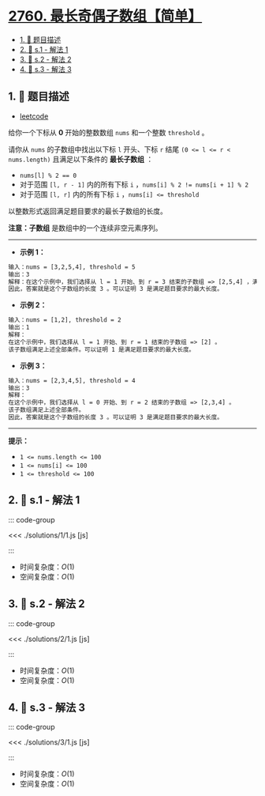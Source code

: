 # [2760. 最长奇偶子数组【简单】](https://github.com/tnotesjs/TNotes.leetcode/tree/main/notes/2760.%20%E6%9C%80%E9%95%BF%E5%A5%87%E5%81%B6%E5%AD%90%E6%95%B0%E7%BB%84%E3%80%90%E7%AE%80%E5%8D%95%E3%80%91)

<!-- region:toc -->

- [1. 📝 题目描述](#1--题目描述)
- [2. 🎯 s.1 - 解法 1](#2--s1---解法-1)
- [3. 🎯 s.2 - 解法 2](#3--s2---解法-2)
- [4. 🎯 s.3 - 解法 3](#4--s3---解法-3)

<!-- endregion:toc -->

## 1. 📝 题目描述

- [leetcode](https://leetcode.cn/problems/longest-even-odd-subarray-with-threshold/)

给你一个下标从 **0** 开始的整数数组 `nums` 和一个整数 `threshold` 。

请你从 `nums` 的子数组中找出以下标 `l` 开头、下标 `r` 结尾 `(0 <= l <= r < nums.length)` 且满足以下条件的 **最长子数组** ：

- `nums[l] % 2 == 0`
- 对于范围 `[l, r - 1]` 内的所有下标 `i` ，`nums[i] % 2 != nums[i + 1] % 2`
- 对于范围 `[l, r]` 内的所有下标 `i` ，`nums[i] <= threshold`

以整数形式返回满足题目要求的最长子数组的长度。

**注意：子数组** 是数组中的一个连续非空元素序列。

---

- **示例 1：**

```txt
输入：nums = [3,2,5,4], threshold = 5
输出：3
解释：在这个示例中，我们选择从 l = 1 开始、到 r = 3 结束的子数组 => [2,5,4] ，满足上述条件。
因此，答案就是这个子数组的长度 3 。可以证明 3 是满足题目要求的最大长度。
```

- **示例 2：**

```txt
输入：nums = [1,2], threshold = 2
输出：1
解释：
在这个示例中，我们选择从 l = 1 开始、到 r = 1 结束的子数组 => [2] 。
该子数组满足上述全部条件。可以证明 1 是满足题目要求的最大长度。
```

- **示例 3：**

```txt
输入：nums = [2,3,4,5], threshold = 4
输出：3
解释：
在这个示例中，我们选择从 l = 0 开始、到 r = 2 结束的子数组 => [2,3,4] 。
该子数组满足上述全部条件。
因此，答案就是这个子数组的长度 3 。可以证明 3 是满足题目要求的最大长度。
```

---

**提示：**

- `1 <= nums.length <= 100`
- `1 <= nums[i] <= 100`
- `1 <= threshold <= 100`

## 2. 🎯 s.1 - 解法 1

::: code-group

<<< ./solutions/1/1.js [js]

:::

- 时间复杂度：$O(1)$
- 空间复杂度：$O(1)$

## 3. 🎯 s.2 - 解法 2

::: code-group

<<< ./solutions/2/1.js [js]

:::

- 时间复杂度：$O(1)$
- 空间复杂度：$O(1)$

## 4. 🎯 s.3 - 解法 3

::: code-group

<<< ./solutions/3/1.js [js]

:::

- 时间复杂度：$O(1)$
- 空间复杂度：$O(1)$
